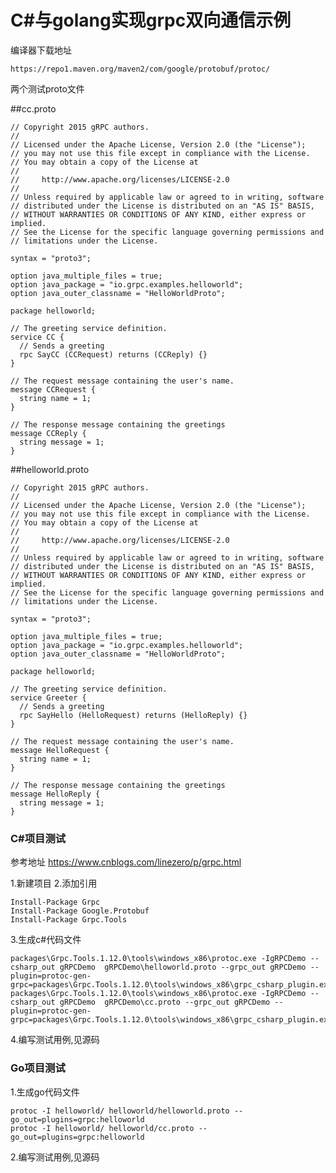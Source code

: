 
# C#与golang实现grpc双向通信示例



编译器下载地址

```
https://repo1.maven.org/maven2/com/google/protobuf/protoc/
```

两个测试proto文件

##cc.proto

	// Copyright 2015 gRPC authors.
	//
	// Licensed under the Apache License, Version 2.0 (the "License");
	// you may not use this file except in compliance with the License.
	// You may obtain a copy of the License at
	//
	//     http://www.apache.org/licenses/LICENSE-2.0
	//
	// Unless required by applicable law or agreed to in writing, software
	// distributed under the License is distributed on an "AS IS" BASIS,
	// WITHOUT WARRANTIES OR CONDITIONS OF ANY KIND, either express or implied.
	// See the License for the specific language governing permissions and
	// limitations under the License.
	
	syntax = "proto3";
	
	option java_multiple_files = true;
	option java_package = "io.grpc.examples.helloworld";
	option java_outer_classname = "HelloWorldProto";
	
	package helloworld;
	
	// The greeting service definition.
	service CC {
	  // Sends a greeting
	  rpc SayCC (CCRequest) returns (CCReply) {}
	}
	
	// The request message containing the user's name.
	message CCRequest {
	  string name = 1;
	}
	
	// The response message containing the greetings
	message CCReply {
	  string message = 1;
	}


##helloworld.proto

	// Copyright 2015 gRPC authors.
	//
	// Licensed under the Apache License, Version 2.0 (the "License");
	// you may not use this file except in compliance with the License.
	// You may obtain a copy of the License at
	//
	//     http://www.apache.org/licenses/LICENSE-2.0
	//
	// Unless required by applicable law or agreed to in writing, software
	// distributed under the License is distributed on an "AS IS" BASIS,
	// WITHOUT WARRANTIES OR CONDITIONS OF ANY KIND, either express or implied.
	// See the License for the specific language governing permissions and
	// limitations under the License.
	
	syntax = "proto3";
	
	option java_multiple_files = true;
	option java_package = "io.grpc.examples.helloworld";
	option java_outer_classname = "HelloWorldProto";
	
	package helloworld;
	
	// The greeting service definition.
	service Greeter {
	  // Sends a greeting
	  rpc SayHello (HelloRequest) returns (HelloReply) {}
	}
	
	// The request message containing the user's name.
	message HelloRequest {
	  string name = 1;
	}
	
	// The response message containing the greetings
	message HelloReply {
	  string message = 1;
	}


### C#项目测试

参考地址 <https://www.cnblogs.com/linezero/p/grpc.html>

1.新建项目
2.添加引用 

	Install-Package Grpc
	Install-Package Google.Protobuf
	Install-Package Grpc.Tools

3.生成c#代码文件
	
	packages\Grpc.Tools.1.12.0\tools\windows_x86\protoc.exe -IgRPCDemo --csharp_out gRPCDemo  gRPCDemo\helloworld.proto --grpc_out gRPCDemo --plugin=protoc-gen-grpc=packages\Grpc.Tools.1.12.0\tools\windows_x86\grpc_csharp_plugin.exe
	packages\Grpc.Tools.1.12.0\tools\windows_x86\protoc.exe -IgRPCDemo --csharp_out gRPCDemo  gRPCDemo\cc.proto --grpc_out gRPCDemo --plugin=protoc-gen-grpc=packages\Grpc.Tools.1.12.0\tools\windows_x86\grpc_csharp_plugin.exe

4.编写测试用例,见源码


### Go项目测试

1.生成go代码文件

	protoc -I helloworld/ helloworld/helloworld.proto --go_out=plugins=grpc:helloworld
	protoc -I helloworld/ helloworld/cc.proto --go_out=plugins=grpc:helloworld

2.编写测试用例,见源码

		
